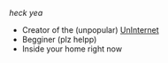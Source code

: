 *heck yea*

- Creator of the (unpopular) [UnInternet](https://uninternet.github.io/un-internet)
- Begginer (plz helpp)
- Inside your home right now
